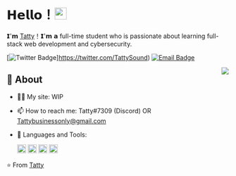 # 𝗛𝗲𝗹𝗹𝗼！<img src="https://user-images.githubusercontent.com/5679180/79618120-0daffb80-80be-11ea-819e-d2b0fa904d07.gif" width="27px"> 

𝗜'𝗺 [Tatty](https://github.com/tattybusiness)！𝗜'𝗺 𝗮 full-time student who is passionate about learning full-stack web development and cybersecurity.

[![Twitter Badge](https://img.shields.io/badge/-Twitter-1da1f2?style=flat-square&labelColor=1da1f2&logo=twitter&logoColor=white&link=https://twitter.com/TattySound)]https://twitter.com/TattySound)
[![Email Badge](https://img.shields.io/badge/-Email-c14438?style=flat-square&logo=Gmail&logoColor=white&link=mailto:tattybusinessonly@gmail.com)](mailto:tattybusinessonly@gmail.com)

<img align="right" src="https://github-readme-stats.vercel.app/api?username=tattybusiness&show_icons=true&hide_border=true">

## 🧐 About

- 👨‍💻 My site: WIP
- 📫 How to reach me: Tatty#7309 (Discord) OR Tattybusinessonly@gmail.com
- 🌱 Languages and Tools: 

    <div>
        <code><img height="20" src="https://camo.githubusercontent.com/7174b5606541337e1e2141cf2e263bb296760fed8f5ab7c18b86fef667d7e1f4/687474703a2f2f696d672e736869656c64732e696f2f62616467652f2d5653253230436f64652d3030303030303f7374796c653d666f722d7468652d6261646765266c6f676f3d56697375616c2d73747564696f2d636f6465266c6f676f436f6c6f723d626c7565"></code>
        <code><img height="20" src="https://camo.githubusercontent.com/438a28ca94c7e09e3a1236eccac4d995ee7ddc330d6578c2ee8c26cd0581a1a4/687474703a2f2f696d672e736869656c64732e696f2f62616467652f2d4769746875622d3030303030303f7374796c653d666f722d7468652d6261646765266c6f676f3d476974687562266c6f676f436f6c6f723d677265656e"></code>
        <code><img height="20" src="https://camo.githubusercontent.com/2391113fdeae79d8b9543dd2cce0dd6f256b9ca29685baad6c42cd6953c27673/68747470733a2f2f696d672e736869656c64732e696f2f62616467652f2d48544d4c352d3030303030303f7374796c653d666f722d7468652d6261646765266c6f676f3d48544d4c35"></code>
        <code><img height="20" src="https://camo.githubusercontent.com/46a95861c8a0ac8df683bbd233ac098b579fa275080351a5f48541f21560da85/68747470733a2f2f696d672e736869656c64732e696f2f62616467652f2d435353332d3030303030303f7374796c653d666f722d7468652d6261646765266c6f676f3d43535333"></code>
    </div>


⭐️ From [Tatty](https://github.com/tattybusiness)

